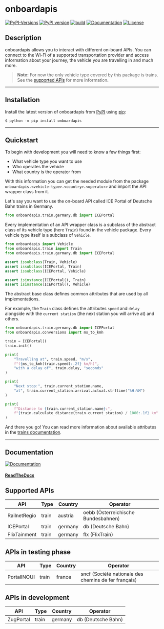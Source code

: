 # onboardapis

[![PyPI-Versions](https://img.shields.io/pypi/pyversions/onboardapis)](https://pypi.org/project/onboardapis)
[![PyPI version](https://badge.fury.io/py/onboardapis.svg)](https://pypi.org/project/onboardapis)
[![build](https://img.shields.io/github/actions/workflow/status/felix-zenk/onboardapis/publish-to-pypi.yml?branch=main)](https://github.com/felix-zenk/onboardapis)
[![Documentation](https://img.shields.io/readthedocs/onboardapis)](https://onboardapis.readthedocs.io/en/latest/)
[![License](https://img.shields.io/github/license/felix-zenk/onboardapis)](https://github.com/felix-zenk/onboardapis/blob/main/LICENSE)

## Description

onboardapis allows you to interact with different on-board APIs.
You can connect to the Wi-Fi of a supported transportation provider
and access information about your journey, the vehicle you are travelling in and much more.

> **Note:** For now the only vehicle type covered by this package is trains.
> See the [supported APIs](#supported-apis) for more information.

---

## Installation

Install the latest version of onboardapis from [PyPI](https://pypi.org/project/onboardapis) using [pip](https://pip.pypa.io/en/stable/installation/):

```shell
$ python -m pip install onboardapis
```

---

## Quickstart

To begin with development you will need to know a few things first:

* What vehicle type you want to use
* Who operates the vehicle
* What country is the operator from

With this information you can get the needed module from the package 
``onboardapis.<vehicle-type>.<country>.<operator>`` 
and import the API wrapper class from it.

Let's say you want to use the on-board API called ICE Portal of Deutsche Bahn trains in Germany.

```python
from onboardapis.train.germany.db import ICEPortal
```

Every implementation of an API wrapper class is a subclass of the abstract class of its vehicle type
(here ``Train``) found in the vehicle package. Every vehicle type itself is a subclass of ``Vehicle``.

```python
from onboardapis import Vehicle
from onboardapis.train import Train
from onboardapis.train.germany.db import ICEPortal

assert issubclass(Train, Vehicle)
assert issubclass(ICEPortal, Train)
assert issubclass(ICEPortal, Vehicle)

assert isinstance(ICEPortal(), Train)
assert isinstance(ICEPortal(), Vehicle)
```

The abstract base class defines common attributes that are used by all implementations.

For example, the ``Train`` class defines the attributes ``speed`` and ``delay`` alongside with the ``current station``
(the next station you will arrive at) and others.

```python
from onboardapis.train.germany.db import ICEPortal
from onboardapis.conversions import ms_to_kmh

train = ICEPortal()
train.init()

print(
    "Travelling at", train.speed, "m/s",
    f"({ms_to_kmh(train.speed):.2f} km/h)",
    "with a delay of", train.delay, "seconds"
)

print(
    "Next stop:", train.current_station.name,
    "at", train.current_station.arrival.actual.strftime("%H:%M")
)

print(
    f"Distance to {train.current_station.name}:",
    f"{train.calculate_distance(train.current_station) / 1000:.1f} km"
)
```

And there you go!
You can read more information about available attributes in the [trains documentation](https://onboardapis.readthedocs.io/en/latest/source/onboardapis.trains.html).

---

## Documentation
[![Documentation](https://img.shields.io/readthedocs/onboardapis)](https://onboardapis.readthedocs.io/en/latest/)

#### [ReadTheDocs](https://onboardapis.readthedocs.io/en/latest/)

## Supported APIs

| API          | Type  | Country | Operator                            |
|--------------|-------|---------|-------------------------------------|
| RailnetRegio | train | austria | oebb (Österreichische Bundesbahnen) |
| ICEPortal    | train | germany | db (Deutsche Bahn)                  |
| FlixTainment | train | germany | flx (FlixTrain)                     |

## APIs in testing phase

| API         | Type  | Country | Operator                                              |
|-------------|-------|---------|-------------------------------------------------------|
| PortalINOUI | train | france  | sncf (Société nationale des chemins de fer français)  |

## APIs in development

| API       | Type  | Country | Operator                    |
|-----------|-------|---------|-----------------------------|
| ZugPortal | train | germany | db (Deutsche Bahn)          |
